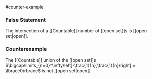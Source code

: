 #counter-example
### False Statement
 The intersection of a [[Countable]] number of [[open set]]s is [[open set|open]].
### Counterexample
The [[Countable]] union of the [[open set]]s $\bigcap\limits_{n=0}^\infty\left]-\frac{1}{n},\frac{1}{n}\right[ = \lbrace0\rbrace$ is not [[open set|open]].
